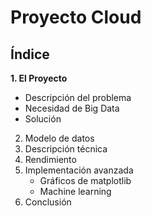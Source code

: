 # Proyecto Cloud
## Índice
**1. El Proyecto**
   - Descripción del problema
   - Necesidad de Big Data
   - Solución
2. Modelo de datos
3. Descripción técnica
4. Rendimiento
5. Implementación avanzada
   - Gráficos de matplotlib
   - Machine learning
6. Conclusión
